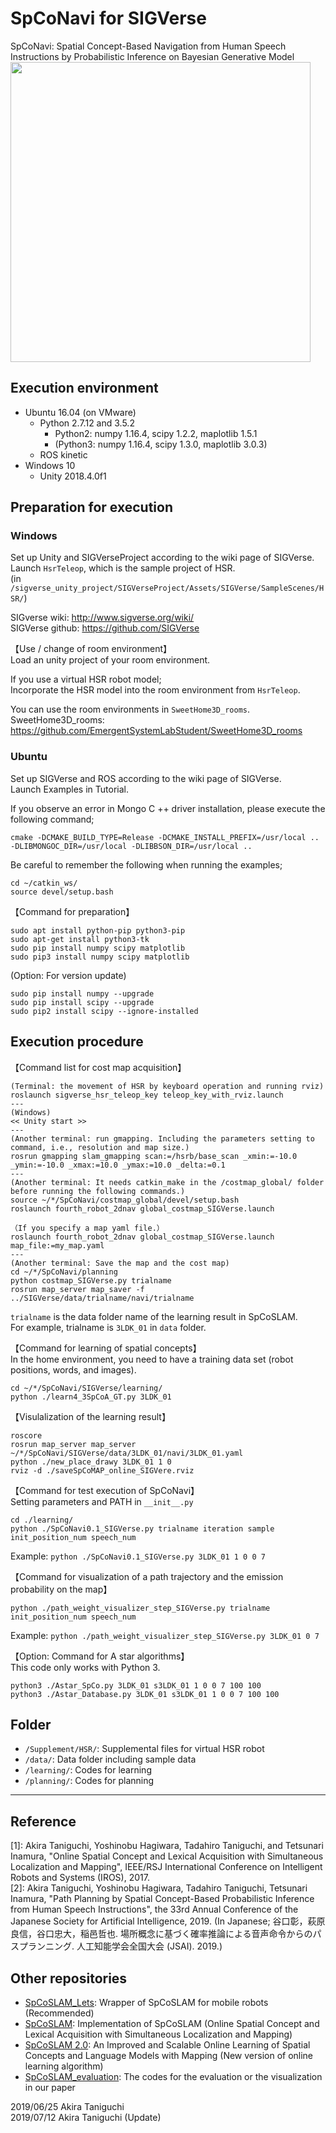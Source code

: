 # SpCoNavi for SIGVerse
SpCoNavi: Spatial Concept-Based Navigation from Human Speech Instructions by Probabilistic Inference on Bayesian Generative Model  
<img src="https://github.com/a-taniguchi/SpCoNavi/blob/master/img/outline.png" width="480px">


## Execution environment  
- Ubuntu 16.04 (on VMware)  
    - Python 2.7.12 and 3.5.2  
        -  Python2: numpy 1.16.4, scipy 1.2.2, maplotlib 1.5.1   
        - (Python3: numpy 1.16.4, scipy 1.3.0, maplotlib 3.0.3)  
    - ROS kinetic  
- Windows 10  
    - Unity 2018.4.0f1  

## Preparation for execution 
### Windows  
Set up Unity and SIGVerseProject according to the wiki page of SIGVerse.  
Launch `HsrTeleop`, which is the sample project of HSR.  
(in `/sigverse_unity_project/SIGVerseProject/Assets/SIGVerse/SampleScenes/HSR/`)  

SIGverse wiki: http://www.sigverse.org/wiki/  
SIGVerse github: https://github.com/SIGVerse  

【Use / change of room environment】  
Load an unity project of your room environment. 

If you use a virtual HSR robot model;  
Incorporate the HSR model into the room environment from `HsrTeleop`.  

You can use the room environments in `SweetHome3D_rooms`.   
SweetHome3D\_rooms: https://github.com/EmergentSystemLabStudent/SweetHome3D_rooms   


### Ubuntu  
Set up SIGVerse and ROS according to the wiki page of SIGVerse.  
Launch Examples in Tutorial.  

If you observe an error in Mongo C ++ driver installation, please execute the following command;  
~~~
cmake -DCMAKE_BUILD_TYPE=Release -DCMAKE_INSTALL_PREFIX=/usr/local .. -DLIBMONGOC_DIR=/usr/local -DLIBBSON_DIR=/usr/local ..
~~~

Be careful to remember the following when running the examples;  
~~~
cd ~/catkin_ws/
source devel/setup.bash
~~~


【Command for preparation】  
~~~
sudo apt install python-pip python3-pip
sudo apt-get install python3-tk
sudo pip install numpy scipy matplotlib
sudo pip3 install numpy scipy matplotlib
~~~

(Option: For version update)  
~~~
sudo pip install numpy --upgrade
sudo pip install scipy --upgrade
sudo pip2 install scipy --ignore-installed
~~~


## Execution procedure
【Command list for cost map acquisition】  
~~~
(Terminal: the movement of HSR by keyboard operation and running rviz)
roslaunch sigverse_hsr_teleop_key teleop_key_with_rviz.launch
---
(Windows)
<< Unity start >>
---
(Another terminal: run gmapping. Including the parameters setting to command, i.e., resolution and map size.)
rosrun gmapping slam_gmapping scan:=/hsrb/base_scan _xmin:=-10.0 _ymin:=-10.0 _xmax:=10.0 _ymax:=10.0 _delta:=0.1
---
(Another terminal: It needs catkin_make in the /costmap_global/ folder before running the following commands.)
source ~/*/SpCoNavi/costmap_global/devel/setup.bash
roslaunch fourth_robot_2dnav global_costmap_SIGVerse.launch

（If you specify a map yaml file.）
roslaunch fourth_robot_2dnav global_costmap_SIGVerse.launch map_file:=my_map.yaml
---
(Another terminal: Save the map and the cost map)
cd ~/*/SpCoNavi/planning
python costmap_SIGVerse.py trialname
rosrun map_server map_saver -f ../SIGVerse/data/trialname/navi/trialname
~~~
`trialname` is the data folder name of the learning result in SpCoSLAM.  
For example, trialname is `3LDK_01` in `data` folder.  

【Command for learning of spatial concepts】  
In the home environment, you need to have a training data set (robot positions, words, and images).  
~~~
cd ~/*/SpCoNavi/SIGVerse/learning/
python ./learn4_3SpCoA_GT.py 3LDK_01
~~~

【Visulalization of the learning result】  
~~~
roscore
rosrun map_server map_server ~/*/SpCoNavi/SIGVerse/data/3LDK_01/navi/3LDK_01.yaml
python ./new_place_drawy 3LDK_01 1 0
rviz -d ./saveSpCoMAP_online_SIGVere.rviz 
~~~


【Command for test execution of SpCoNavi】  
Setting parameters and PATH in `__init__.py`  
~~~
cd ./learning/
python ./SpCoNavi0.1_SIGVerse.py trialname iteration sample init_position_num speech_num
~~~
Example: 
`python ./SpCoNavi0.1_SIGVerse.py 3LDK_01 1 0 0 7`  

【Command for visualization of a path trajectory and the emission probability on the map】
~~~
python ./path_weight_visualizer_step_SIGVerse.py trialname init_position_num speech_num  
~~~
Example: 
`python ./path_weight_visualizer_step_SIGVerse.py 3LDK_01 0 7`  

【Option: Command for A star algorithms】  
This code only works with Python 3.  
~~~
python3 ./Astar_SpCo.py 3LDK_01 s3LDK_01 1 0 0 7 100 100
python3 ./Astar_Database.py 3LDK_01 s3LDK_01 1 0 0 7 100 100
~~~


## Folder  
 - `/Supplement/HSR/`: Supplemental files for virtual HSR robot
 - `/data/`: Data folder including sample data
 - `/learning/`: Codes for learning
 - `/planning/`: Codes for planning
 
---
## Reference
[1]: Akira Taniguchi, Yoshinobu Hagiwara, Tadahiro Taniguchi, and Tetsunari Inamura, "Online Spatial Concept and Lexical Acquisition with Simultaneous Localization and Mapping", IEEE/RSJ International Conference on Intelligent Robots and Systems (IROS), 2017.  
[2]: Akira Taniguchi, Yoshinobu Hagiwara, Tadahiro Taniguchi, Tetsunari Inamura, "Path Planning by Spatial Concept-Based Probabilistic Inference from Human Speech Instructions", the 33rd Annual Conference of the Japanese Society for Artificial Intelligence, 2019. (In Japanese; 谷口彰，萩原良信，谷口忠大，稲邑哲也. 場所概念に基づく確率推論による音声命令からのパスプランニング. 人工知能学会全国大会 (JSAI). 2019.)    


## Other repositories  
 - [SpCoSLAM_Lets](https://github.com/EmergentSystemLabStudent/SpCoSLAM_Lets): Wrapper of SpCoSLAM for mobile robots (Recommended)  
 - [SpCoSLAM](https://github.com/a-taniguchi/SpCoSLAM): Implementation of SpCoSLAM (Online Spatial Concept and Lexical Acquisition with Simultaneous Localization and Mapping)   
 - [SpCoSLAM 2.0](https://github.com/a-taniguchi/SpCoSLAM2): An Improved and Scalable Online Learning of Spatial Concepts and Language Models with Mapping (New version of online learning algorithm)   
 - [SpCoSLAM_evaluation](https://github.com/a-taniguchi/SpCoSLAM_evaluation): The codes for the evaluation or the visualization in our paper  

2019/06/25  Akira Taniguchi  
2019/07/12  Akira Taniguchi (Update)  
